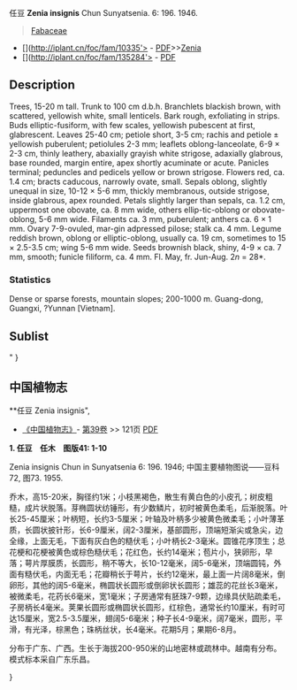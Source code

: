 任豆 **Zenia insignis** Chun Sunyatsenia. 6: 196. 1946.

> [Fabaceae](http://www.iplant.cn/info/Fabaceae?t=foc)
* [](http://iplant.cn/foc/fam/10335'> - [PDF](http://iplant.cn/foc/pdf/Fabaceae.pdf)>>[Zenia](http://www.iplant.cn/info/Zenia?t=foc)
* [](http://iplant.cn/foc/fam/135284'> - [PDF](http://www.iplant.cn/foc/pdf/Zenia.pdf)

## Description

Trees, 15-20 m tall. Trunk to 100 cm d.b.h. Branchlets blackish brown, with scattered, yellowish white, small lenticels. Bark rough, exfoliating in strips. Buds elliptic-fusiform, with few scales, yellowish pubescent at first, glabrescent. Leaves 25-40 cm; petiole short, 3-5 cm; rachis and petiole ± yellowish puberulent; petiolules 2-3 mm; leaflets oblong-lanceolate, 6-9 × 2-3 cm, thinly leathery, abaxially grayish white strigose, adaxially glabrous, base rounded, margin entire, apex shortly acuminate or acute. Panicles terminal; peduncles and pedicels yellow or brown strigose. Flowers red, ca. 1.4 cm; bracts caducous, narrowly ovate, small. Sepals oblong, slightly unequal in size, 10-12 × 5-6 mm, thickly membranous, outside strigose, inside glabrous, apex rounded. Petals slightly larger than sepals, ca. 1.2 cm, uppermost one obovate, ca. 8 mm wide, others ellip-tic-oblong or obovate-oblong, 5-6 mm wide. Filaments ca. 3 mm, puberulent; anthers ca. 6 × 1 mm. Ovary 7-9-ovuled, mar-gin adpressed pilose; stalk ca. 4 mm. Legume reddish brown, oblong or elliptic-oblong, usually ca. 19 cm, sometimes to 15 × 2.5-3.5 cm; wing 5-6 mm wide. Seeds brownish black, shiny, 4-9 × ca. 7 mm, smooth; funicle filiform, ca. 4 mm. Fl. May, fr. Jun-Aug. 2*n* = 28*.

### Statistics
Dense or sparse forests, mountain slopes; 200-1000 m. Guang-dong, Guangxi, ?Yunnan [Vietnam].

## Sublist
"
}
## 中国植物志

**任豆 Zenia insignis",

* [《中国植物志》](http://www.iplant.cn/frps)- [第39卷](http://www.iplant.cn/frps/vol/39) >> 121页 [PDF](http://www.iplant.cn/frps/pdf/39/121a.PDF)

**1. 任豆　任木　图版41: 1-10**

Zenia insignis Chun in Sunyatsenia 6: 196. 1946; 中国主要植物图说——豆科 72, 图73. 1955.

乔木，高15-20米，胸径约1米；小枝黑褐色，散生有黄白色的小皮孔；树皮粗糙，成片状脱落。芽椭圆状纺锤形，有少数鳞片，初时被黄色柔毛，后渐脱落。叶长25-45厘米；叶柄短，长约3-5厘米；叶轴及叶柄多少被黄色微柔毛；小叶薄革质，长圆状披针形，长6-9厘米，阔2-3厘米，基部圆形，顶端短渐尖或急尖，边全缘，上面无毛，下面有灰白色的糙伏毛；小叶柄长2-3毫米。圆锥花序顶生；总花梗和花梗被黄色或棕色糙伏毛；花红色，长约14毫米；苞片小，狭卵形，早落；萼片厚膜质，长圆形，稍不等大，长10-12毫米，阔5-6毫米，顶端圆钝，外面有糙伏毛，内面无毛；花瓣稍长于萼片，长约12毫米，最上面一片阔8毫米，倒卵形，其他的阔5-6毫米，椭圆状长圆形或倒卵状长圆形；雄蕊的花丝长3毫米，被微柔毛，花药长6毫米，宽1毫米；子房通常有胚珠7-9颗，边缘具伏贴疏柔毛，子房柄长4毫米。荚果长圆形或椭圆状长圆形，红棕色，通常长约10厘米，有时可达15厘米，宽2.5-3.5厘米，翅阔5-6毫米；种子长4-9毫米，阔7毫米，圆形，平滑，有光泽，棕黑色；珠柄丝状，长4毫米。花期5月；果期6-8月。

分布于广东、广西。生长于海拔200-950米的山地密林或疏林中。越南有分布。模式标本采自广东乐昌。

}